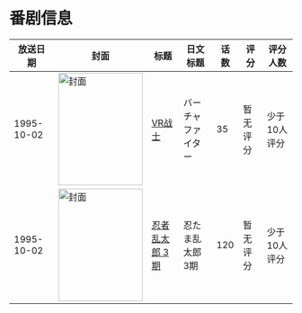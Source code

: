 # 番剧信息

|放送日期|封面|标题|日文标题|话数|评分|评分人数|
|---|---|---|---|---|---|---|
|1995-10-02|<img src="https://lain.bgm.tv/pic/cover/c/ad/b6/104017_MvOmk.jpg" alt="封面" style="width:150px;height:200px;object-fit:cover;">|[VR战士](https://bangumi.tv/subject/104017)|バーチャファイター|35|暂无评分|少于10人评分|
|1995-10-02|<img src="https://lain.bgm.tv/pic/cover/c/be/8c/161681_nBtcy.jpg" alt="封面" style="width:150px;height:200px;object-fit:cover;">|[忍者乱太郎 3期](https://bangumi.tv/subject/161681)|忍たま乱太郎 3期|120|暂无评分|少于10人评分|
